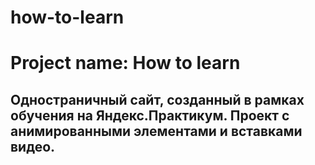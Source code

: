 # how-to-learn

# Project name: How to learn

## Одностраничный сайт, созданный в рамках обучения на Яндекс.Практикум. Проект с анимированными элементами и вставками видео.
